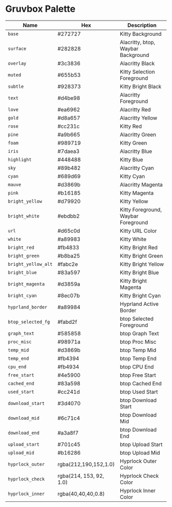 # Gruvbox Palette

| Name | Hex | Description |
|---|---|---|
| `base` | #272727 | Kitty Background |
| `surface` | #282828 | Alacritty, btop, Waybar Background |
| `overlay` | #3c3836 | Alacritty Black |
| `muted` | #655b53 | Kitty Selection Foreground |
| `subtle` | #928373 | Kitty Bright Black |
| `text` | #d4be98 | Alacritty Foreground |
| `love` | #ea6962 | Alacritty Red |
| `gold` | #d8a657 | Alacritty Yellow |
| `rose` | #cc231c | Kitty Red |
| `pine` | #a9b665 | Alacritty Green |
| `foam` | #989719 | Kitty Green |
| `iris` | #7daea3 | Alacritty Blue |
| `highlight` | #448488 | Kitty Blue |
| `sky` | #89b482 | Alacritty Cyan |
| `cyan` | #689d69 | Kitty Cyan |
| `mauve` | #d3869b | Alacritty Magenta |
| `pink` | #b16185 | Kitty Magenta |
| `bright_yellow` | #d79920 | Kitty Yellow |
| `bright_white` | #ebdbb2 | Kitty Foreground, Waybar Foreground |
| `url` | #d65c0d | Kitty URL Color |
| `white` | #a89983 | Kitty White |
| `bright_red` | #fb4833 | Kitty Bright Red |
| `bright_green` | #b8ba25 | Kitty Bright Green |
| `bright_yellow_alt` | #fabc2e | Kitty Bright Yellow |
| `bright_blue` | #83a597 | Kitty Bright Blue |
| `bright_magenta` | #d3859a | Kitty Bright Magenta |
| `bright_cyan` | #8ec07b | Kitty Bright Cyan |
| `hyprland_border` | #a89984 | Hyprland Active Border |
| `btop_selected_fg` | #fabd2f | btop Selected Foreground |
| `graph_text` | #585858 | btop Graph Text |
| `proc_misc` | #98971a | btop Proc Misc |
| `temp_mid` | #d3869b | btop Temp Mid |
| `temp_end` | #fb4394 | btop Temp End |
| `cpu_end` | #fb4934 | btop CPU End |
| `free_start` | #4e5900 | btop Free Start |
| `cached_end` | #83a598 | btop Cached End |
| `used_start` | #cc241d | btop Used Start |
| `download_start` | #3d4070 | btop Download Start |
| `download_mid` | #6c71c4 | btop Download Mid |
| `download_end` | #a3a8f7 | btop Download End |
| `upload_start` | #701c45 | btop Upload Start |
| `upload_mid` | #b16286 | btop Upload Mid |
| `hyprlock_outer` | rgba(212,190,152,1.0) | Hyprlock Outer Color |
| `hyprlock_check` | rgba(214, 153, 92, 1.0) | Hyprlock Check Color |
| `hyprlock_inner` | rgba(40,40,40,0.8) | Hyprlock Inner Color |
